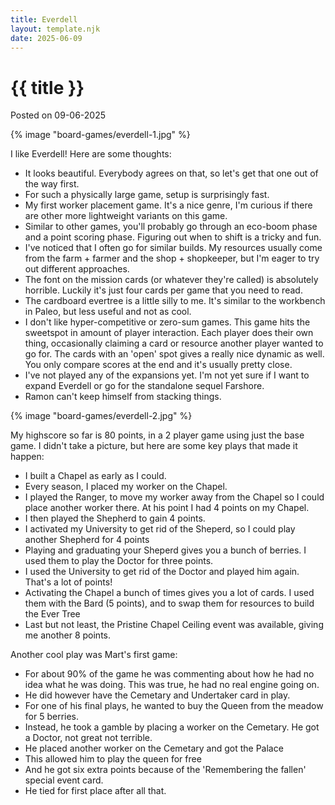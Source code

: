 ```yaml
---
title: Everdell
layout: template.njk
date: 2025-06-09
---
```


<div class="post-header">
    <h1 class="post-title">{{ title }}</h1>
    <p class="post-metadata">Posted on 09-06-2025</p>
</div>


{% image "board-games/everdell-1.jpg" %}

I like Everdell! Here are some thoughts:

- It looks beautiful. Everybody agrees on that, so let's get that one out of the way first.
- For such a physically large game, setup is surprisingly fast.
- My first worker placement game. It's a nice genre, I'm curious if there are other more lightweight variants on this game.
- Similar to other games, you'll probably go through an eco-boom phase and a point scoring phase. Figuring out when to shift is a tricky and fun.
- I've noticed that I often go for similar builds. My resources usually come from the farm + farmer and the shop + shopkeeper, but I'm eager to try out different approaches.
- The font on the mission cards (or whatever they're called) is absolutely horrible. Luckily it's just four cards per game that you need to read.
- The cardboard evertree is a little silly to me. It's similar to the workbench in Paleo, but less useful and not as cool.
- I don't like hyper-competitive or zero-sum games. This game hits the sweetspot in amount of player interaction. Each player does their own thing, occasionally claiming a card or resource another player wanted to go for. The cards with an 'open' spot gives a really nice dynamic as well. You only compare scores at the end and it's usually pretty close. 
- I've not played any of the expansions yet. I'm not yet sure if I want to expand Everdell or go for the standalone sequel Farshore.
- Ramon can't keep himself from stacking things.

{% image "board-games/everdell-2.jpg" %}


My highscore so far is 80 points, in a 2 player game using just the base game.
I didn't take a picture, but here are some key plays that made it happen:

- I built a Chapel as early as I could.
- Every season, I placed my worker on the Chapel.
- I played the Ranger, to move my worker away from the Chapel so I could place another worker there. At his point I had 4 points on my Chapel.
- I then played the Shepherd to gain 4 points.
- I activated my University to get rid of the Sheperd, so I could play another Shepherd for 4 points
- Playing and graduating your Sheperd gives you a bunch of berries. I used them to play the Doctor for three points.
- I used the University to get rid of the Doctor and played him again. That's a lot of points!
- Activating the Chapel a bunch of times gives you a lot of cards. I used them with the Bard (5 points), and to swap them for resources to build the Ever Tree
- Last but not least, the Pristine Chapel Ceiling event was available, giving me another 8 points. 


Another cool play was Mart's first game:

- For about 90% of the game he was commenting about how he had no idea what he was doing. This was true, he had no real engine going on.
- He did however have the Cemetary and Undertaker card in play.
- For one of his final plays, he wanted to buy the Queen from the meadow for 5 berries.
- Instead, he took a gamble by placing a worker on the Cemetary. He got a Doctor, not great not terrible.
- He placed another worker on the Cemetary and got the Palace
- This allowed him to play the queen for free
- And he got six extra points because of the 'Remembering the fallen' special event card.
- He tied for first place after all that.
